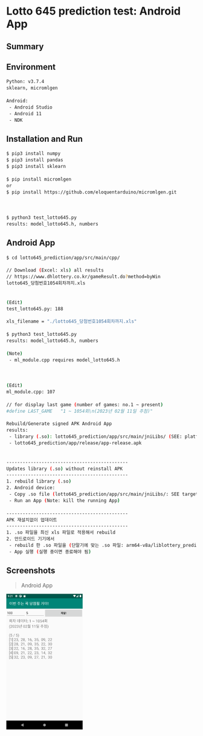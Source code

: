 # Lotto 645 prediction test: Android App


Summary
----------
>



Environment
----------
```sh
Python: v3.7.4
sklearn, micromlgen

Android:
 - Android Studio
 - Android 11
 - NDK
```



Installation and Run
----------
```sh
$ pip3 install numpy
$ pip3 install pandas
$ pip3 install sklearn

$ pip install micromlgen
or
$ pip install https://github.com/eloquentarduino/micromlgen.git



$ python3 test_lotto645.py
results: model_lotto645.h, numbers
```

Android App
----------
```sh
$ cd lotto645_prediction/app/src/main/cpp/

// Download (Excel: xls) all results
// https://www.dhlottery.co.kr/gameResult.do?method=byWin
lotto645_당첨번호1054회차까지.xls


(Edit)
test_lotto645.py: 188

xls_filename = "./lotto645_당첨번호1054회차까지.xls"

$ python3 test_lotto645.py
results: model_lotto645.h, numbers

(Note)
 - ml_module.cpp requires model_lotto645.h



(Edit)
ml_module.cpp: 107

// for display last game (number of games: no.1 ~ present)
#define LAST_GAME   "1 ~ 1054회\n(2023년 02월 11일 추첨)"

Rebuild/Generate signed APK Android App
results:
 - library (.so): lotto645_prediction/app/src/main/jniLibs/ (SEE: platforms)
 - lotto645_prediction/app/release/app-release.apk


---------------------------------------------
Updates library (.so) without reinstall APK
---------------------------------------------
1. rebuild library (.so)
2. Android device:
 - Copy .so file (lotto645_prediction/app/src/main/jniLibs/: SEE target platform) to "internal-storage:/Download/liblottery_prediction.so"
 - Run an App (Note: kill the running App)

---------------------------------------------
APK 재설치없이 업데이트
---------------------------------------------
1. .so 파일을 최신 xls 파일로 적용해서 rebuild
2. 안드로이드 기기에서
 - rebuild 한 .so 파일을 (단말기에 맞는 .so 파일: arm64-v8a/liblottery_prediction.so) "내장메모리:/Download/liblottery_prediction.so" 에 복사
 - App 실행 (실행 중이면 종료해야 됨)

```


Screenshots
----------

> Android App
<img src="https://github.com/godmode2k/lotto645/raw/main/Android/Screenshot_1676280079.png" width="40%" height="40%">

